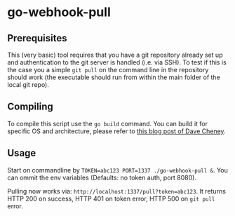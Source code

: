 # go-webhook-pull

## Prerequisites
This (very basic) tool requires that you have a git repository already set up and authentication to the git server is handled (i.e. via SSH).
To test if this is the case you a simple `git pull` on the command line in the repository should work (the executable should run from within the main folder of the local git repo).

## Compiling
To compile this script use the `go build` command. You can build it for specific OS and architecture, please refer to [this blog post of Dave Cheney][1].

## Usage
Start on commandline by `TOKEN=abc123 PORT=1337 ./go-webhook-pull &`.
You can ommit the env variables (Defaults: no token auth, port 8080).

Pulling now works via: `http://localhost:1337/pull?token=abc123`. It returns HTTP 200 on success, HTTP 401 on token error, HTTP 500 on `git pull` error.

[1]: https://dave.cheney.net/2015/08/22/cross-compilation-with-go-1-5
